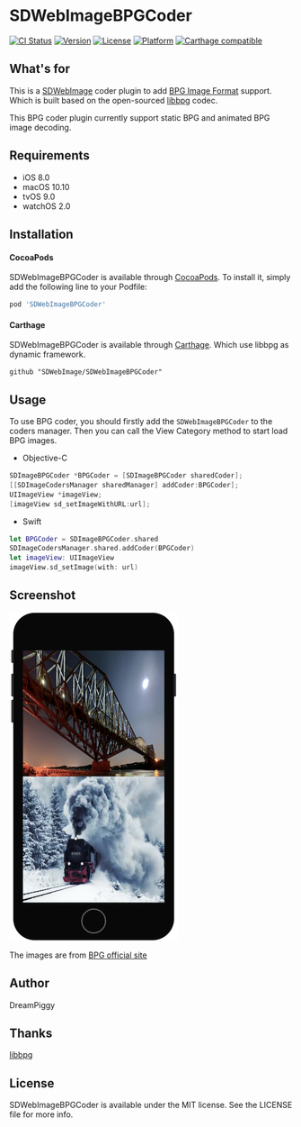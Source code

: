 # SDWebImageBPGCoder

[![CI Status](http://img.shields.io/travis/SDWebImage/SDWebImageBPGCoder.svg?style=flat)](https://travis-ci.org/SDWebImage/SDWebImageBPGCoder)
[![Version](https://img.shields.io/cocoapods/v/SDWebImageBPGCoder.svg?style=flat)](http://cocoapods.org/pods/SDWebImageBPGCoder)
[![License](https://img.shields.io/cocoapods/l/SDWebImageBPGCoder.svg?style=flat)](http://cocoapods.org/pods/SDWebImageBPGCoder)
[![Platform](https://img.shields.io/cocoapods/p/SDWebImageBPGCoder.svg?style=flat)](http://cocoapods.org/pods/SDWebImageBPGCoder)
[![Carthage compatible](https://img.shields.io/badge/Carthage-compatible-4BC51D.svg?style=flat)](https://github.com/SDWebImage/SDWebImageBPGCoder)

## What's for

This is a [SDWebImage](https://github.com/SDWebImage/SDWebImage) coder plugin to add [BPG Image Format](https://bellard.org/bpg/) support. Which is built based on the open-sourced [libbpg](https://github.com/mirrorer/libbpg) codec.

This BPG coder plugin currently support static BPG and animated BPG image decoding.

## Requirements

+ iOS 8.0
+ macOS 10.10
+ tvOS 9.0
+ watchOS 2.0

## Installation

#### CocoaPods

SDWebImageBPGCoder is available through [CocoaPods](http://cocoapods.org). To install
it, simply add the following line to your Podfile:

```ruby
pod 'SDWebImageBPGCoder'
```

#### Carthage

SDWebImageBPGCoder is available through [Carthage](https://github.com/Carthage/Carthage). Which use libbpg as dynamic framework.

```
github "SDWebImage/SDWebImageBPGCoder"
```

## Usage

To use BPG coder, you should firstly add the `SDWebImageBPGCoder` to the coders manager. Then you can call the View Category method to start load BPG images.

+ Objective-C

```objective-c
SDImageBPGCoder *BPGCoder = [SDImageBPGCoder sharedCoder];
[[SDImageCodersManager sharedManager] addCoder:BPGCoder];
UIImageView *imageView;
[imageView sd_setImageWithURL:url];
```

+ Swift

```swift
let BPGCoder = SDImageBPGCoder.shared
SDImageCodersManager.shared.addCoder(BPGCoder)
let imageView: UIImageView
imageView.sd_setImage(with: url)
```

## Screenshot

<img src="https://raw.githubusercontent.com/SDWebImage/SDWebImageBPGCoder/master/Example/Screenshot/BPGDemo.png" width="300" />

The images are from [BPG official site](https://bellard.org/bpg/)

## Author

DreamPiggy

## Thanks

[libbpg](https://github.com/mirrorer/libbpg)

## License

SDWebImageBPGCoder is available under the MIT license. See the LICENSE file for more info.


